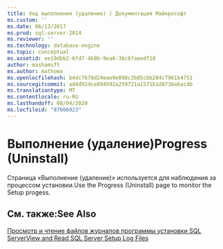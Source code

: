 ```yaml
---
title: Ход выполнения (удаление) | Документация Майкрософт
ms.custom: ''
ms.date: 06/13/2017
ms.prod: sql-server-2014
ms.reviewer: ''
ms.technology: database-engine
ms.topic: conceptual
ms.assetid: ee19dbb2-6fd7-4b9b-9ea6-36c6faeedf10
author: mashamsft
ms.author: mathoma
ms.openlocfilehash: b4dc7b70d24eae9e098c3b05cbb284c7961b4751
ms.sourcegitcommit: ad4d92dce894592a259721a1571b1d8736abacdb
ms.translationtype: MT
ms.contentlocale: ru-RU
ms.lasthandoff: 08/04/2020
ms.locfileid: "87666923"
---
```

# <a name="progress-uninstall"></a><span data-ttu-id="beba5-102">Выполнение (удаление)</span><span class="sxs-lookup"><span data-stu-id="beba5-102">Progress (Uninstall)</span></span>
  <span data-ttu-id="beba5-103">Страница «Выполнение (удаление)» используется для наблюдения за процессом установки.</span><span class="sxs-lookup"><span data-stu-id="beba5-103">Use the Progress (Uninstall) page to monitor the Setup progess.</span></span>  
  
## <a name="see-also"></a><span data-ttu-id="beba5-104">См. также:</span><span class="sxs-lookup"><span data-stu-id="beba5-104">See Also</span></span>  
 [<span data-ttu-id="beba5-105">Просмотр и чтение файлов журналов программы установки SQL Server</span><span class="sxs-lookup"><span data-stu-id="beba5-105">View and Read SQL Server Setup Log Files</span></span>](../../database-engine/install-windows/view-and-read-sql-server-setup-log-files.md)  
  
  
